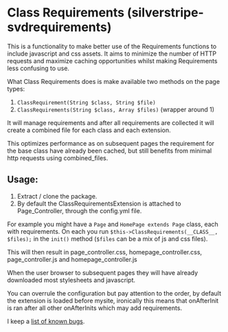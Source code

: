 Class Requirements (silverstripe-svdrequirements)
============================
This is a functionality to make better use of the Requirements functions to include javascript and css assets.
It aims to minimize the number of HTTP requests and maximize caching opportunities whilst making Requirements less confusing to use.

What Class Requirements does is make available two methods on the page types:

1. `ClassRequirement(String $class, String $file)`
2. `ClassRequirements(String $class, Array $files)` (wrapper around 1)
 
It will manage requirements and after all requirements are collected it will 
create a combined file for each class and each extension.

This optimizes performance as on subsequent pages the requirement for the base class have
already been cached, but still benefits from minimal http requests using combined_files.

## Usage:

1. Extract / clone the package.
2. By default the ClassRequirementsExtension is attached to Page_Controller, through the config.yml file. 

For example you might have a `Page` and `HomePage extends Page` class, each with requirements. On each you run
`$this->ClassRequirements(__CLASS__, $files);` in the `init()` method (`$files` can be a mix of js and css files).

This will then result in page_controller.css, homepage_controller.css, page_controller.js and homepage_controller.js

When the user browser to subsequent pages they will have already downloaded most stylesheets and javascript.


You can overrule the configuration but pay attention to the order, by default the extension is loaded before mysite, ironically this means that onAfterInit is ran after all other onAfterInits which may add requirements.




I keep a [list of known bugs](https://github.com/svandragt/silverstripe-svdrequirements/issues).


